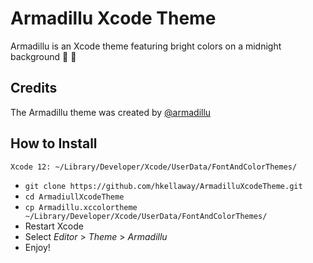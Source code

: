 # Armadillu Xcode Theme 

Armadillu is an Xcode theme featuring bright colors on a midnight background :rainbow: :milky_way:

## Credits

The Armadillu theme was created by [@armadillu](https://github.com/armadillu)

## How to Install

```
Xcode 12: ~/Library/Developer/Xcode/UserData/FontAndColorThemes/
```

* `git clone https://github.com/hkellaway/ArmadilluXcodeTheme.git`
* `cd ArmadiullXcodeTheme`
* `cp Armadillu.xccolortheme ~/Library/Developer/Xcode/UserData/FontAndColorThemes/`
* Restart Xcode
* Select *Editor* > *Theme* > *Armadillu*
* Enjoy!